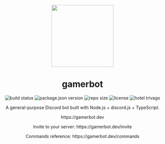 <p align="center">
  <img src="assets/gamerbot-circle.png" width="200">
</p>
<h1 align="center">gamerbot</h1>
<p align="center">
  <img src="https://img.shields.io/github/actions/workflow/status/gamer-gang/gamerbot/docker-build.yml" alt="build status">
  <img src="https://img.shields.io/github/package-json/v/gamer-gang/gamerbot" alt="package.json version">
  <img src="https://img.shields.io/github/repo-size/gamer-gang/gamerbot" alt="repo size">
  <img src="https://img.shields.io/github/license/gamer-gang/gamerbot" alt="license">
  <img src="https://img.shields.io/badge/hotel-trivago-blue" alt="hotel trivago">
</p>

<p align="center">A general-purpose Discord bot built with Node.js + discord.js + TypeScript. </p>
<p align="center">https://gamerbot.dev</p>
<p align="center">Invite to your server: https://gamerbot.dev/invite</p>
<p align="center">Commands reference: https://gamerbot.dev/commands</p>
